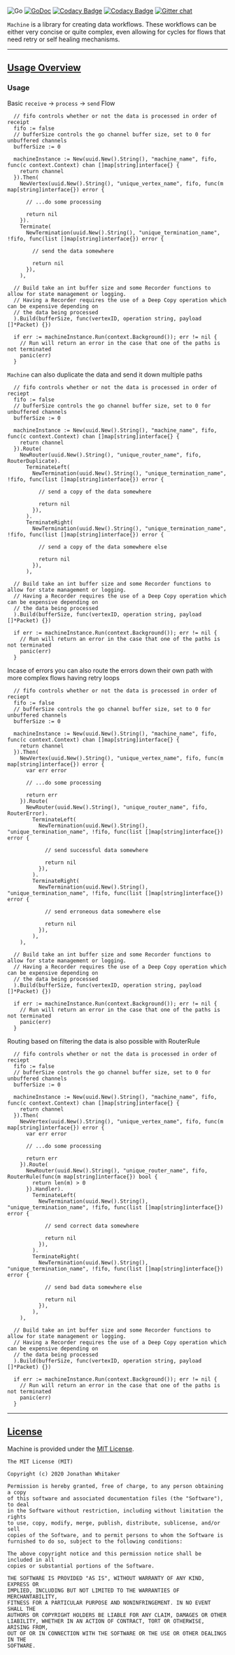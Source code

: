 ![Go](https://github.com/whitaker-io/machine/workflows/Go/badge.svg?branch=master)
[![GoDoc](https://godoc.org/github.com/whitaker-io/machine?status.svg)](https://godoc.org/github.com/whitaker-io/machine)
[![Codacy Badge](https://app.codacy.com/project/badge/Grade/aa8efa7beb3f4e66a5dc0247e25557b5)](https://www.codacy.com?utm_source=github.com&amp;utm_medium=referral&amp;utm_content=whitaker-io/machine&amp;utm_campaign=Badge_Grade)
[![Codacy Badge](https://app.codacy.com/project/badge/Coverage/aa8efa7beb3f4e66a5dc0247e25557b5)](https://www.codacy.com?utm_source=github.com&utm_medium=referral&utm_content=whitaker-io/machine&utm_campaign=Badge_Coverage)
[![Gitter chat](https://badges.gitter.im/whitaker-io/machine.png)](https://gitter.im/whitaker-io/machine)

`Machine` is a library for creating data workflows. These workflows can be either very concise or quite complex, even allowing for cycles for flows that need retry or self healing mechanisms.

***
## [Usage Overview](#usage-overview)

### **Usage**

Basic `receive` -> `process` -> `send` Flow

```golang
  // fifo controls whether or not the data is processed in order of receipt
  fifo := false
  // bufferSize controls the go channel buffer size, set to 0 for unbuffered channels
  bufferSize := 0

  machineInstance := New(uuid.New().String(), "machine_name", fifo, func(c context.Context) chan []map[string]interface{} {
    return channel
  }).Then(
    NewVertex(uuid.New().String(), "unique_vertex_name", fifo, func(m map[string]interface{}) error {
      
      // ...do some processing
      
      return nil
    }).
    Terminate(
      NewTermination(uuid.New().String(), "unique_termination_name", !fifo, func(list []map[string]interface{}) error {

        // send the data somewhere
        
        return nil
      }),
    ),

  // Build take an int buffer size and some Recorder functions to allow for state management or logging.
  // Having a Recorder requires the use of a Deep Copy operation which can be expensive depending on
  // the data being processed
  ).Build(bufferSize, func(vertexID, operation string, payload []*Packet) {})

  if err := machineInstance.Run(context.Background()); err != nil {
    // Run will return an error in the case that one of the paths is not terminated
    panic(err)
  }
```

`Machine` can also duplicate the data and send it down multiple paths

```golang
  // fifo controls whether or not the data is processed in order of reciept
  fifo := false
  // bufferSize controls the go channel buffer size, set to 0 for unbuffered channels
  bufferSize := 0

  machineInstance := New(uuid.New().String(), "machine_name", fifo, func(c context.Context) chan []map[string]interface{} {
    return channel
  }).Route(
    NewRouter(uuid.New().String(), "unique_router_name", fifo, RouterDuplicate).
      TerminateLeft(
        NewTermination(uuid.New().String(), "unique_termination_name", !fifo, func(list []map[string]interface{}) error {

          // send a copy of the data somewhere

          return nil
        }),
      ).
      TerminateRight(
        NewTermination(uuid.New().String(), "unique_termination_name", !fifo, func(list []map[string]interface{}) error {

          // send a copy of the data somewhere else

          return nil
        }),
      ),

  // Build take an int buffer size and some Recorder functions to allow for state management or logging.
  // Having a Recorder requires the use of a Deep Copy operation which can be expensive depending on
  // the data being processed
  ).Build(bufferSize, func(vertexID, operation string, payload []*Packet) {})

  if err := machineInstance.Run(context.Background()); err != nil {
    // Run will return an error in the case that one of the paths is not terminated
    panic(err)
  }
```

Incase of errors you can also route the errors down their own path with more complex flows having retry loops

```golang
  // fifo controls whether or not the data is processed in order of reciept
  fifo := false
  // bufferSize controls the go channel buffer size, set to 0 for unbuffered channels
  bufferSize := 0

  machineInstance := New(uuid.New().String(), "machine_name", fifo, func(c context.Context) chan []map[string]interface{} {
    return channel
  }).Then(
    NewVertex(uuid.New().String(), "unique_vertex_name", fifo, func(m map[string]interface{}) error {
      var err error

      // ...do some processing

      return err
    }).Route(
      NewRouter(uuid.New().String(), "unique_router_name", fifo, RouterError).
        TerminateLeft(
          NewTermination(uuid.New().String(), "unique_termination_name", !fifo, func(list []map[string]interface{}) error {

            // send successful data somewhere

            return nil
          }),
        ).
        TerminateRight(
          NewTermination(uuid.New().String(), "unique_termination_name", !fifo, func(list []map[string]interface{}) error {

            // send erroneous data somewhere else

            return nil
          }),
        ),
    ),

  // Build take an int buffer size and some Recorder functions to allow for state management or logging.
  // Having a Recorder requires the use of a Deep Copy operation which can be expensive depending on
  // the data being processed
  ).Build(bufferSize, func(vertexID, operation string, payload []*Packet) {})

  if err := machineInstance.Run(context.Background()); err != nil {
    // Run will return an error in the case that one of the paths is not terminated
    panic(err)
  }
```

Routing based on filtering the data is also possible with RouterRule

```golang  
  // fifo controls whether or not the data is processed in order of reciept
  fifo := false
  // bufferSize controls the go channel buffer size, set to 0 for unbuffered channels
  bufferSize := 0

  machineInstance := New(uuid.New().String(), "machine_name", fifo, func(c context.Context) chan []map[string]interface{} {
    return channel
  }).Then(
    NewVertex(uuid.New().String(), "unique_vertex_name", fifo, func(m map[string]interface{}) error {
      var err error

      // ...do some processing

      return err
    }).Route(
      NewRouter(uuid.New().String(), "unique_router_name", fifo, RouterRule(func(m map[string]interface{}) bool {
        return len(m) > 0
      }).Handler).
        TerminateLeft(
          NewTermination(uuid.New().String(), "unique_termination_name", !fifo, func(list []map[string]interface{}) error {

            // send correct data somewhere

            return nil
          }),
        ).
        TerminateRight(
          NewTermination(uuid.New().String(), "unique_termination_name", !fifo, func(list []map[string]interface{}) error {

            // send bad data somewhere else

            return nil
          }),
        ),
    ),

  // Build take an int buffer size and some Recorder functions to allow for state management or logging.
  // Having a Recorder requires the use of a Deep Copy operation which can be expensive depending on
  // the data being processed
  ).Build(bufferSize, func(vertexID, operation string, payload []*Packet) {})

  if err := machineInstance.Run(context.Background()); err != nil {
    // Run will return an error in the case that one of the paths is not terminated
    panic(err)
  }
```

***
## [License](#license)

Machine is provided under the [MIT License](https://github.com/whitaker-io/machine/blob/master/LICENSE).

```text
The MIT License (MIT)

Copyright (c) 2020 Jonathan Whitaker

Permission is hereby granted, free of charge, to any person obtaining a copy
of this software and associated documentation files (the "Software"), to deal
in the Software without restriction, including without limitation the rights
to use, copy, modify, merge, publish, distribute, sublicense, and/or sell
copies of the Software, and to permit persons to whom the Software is
furnished to do so, subject to the following conditions:

The above copyright notice and this permission notice shall be included in all
copies or substantial portions of the Software.

THE SOFTWARE IS PROVIDED "AS IS", WITHOUT WARRANTY OF ANY KIND, EXPRESS OR
IMPLIED, INCLUDING BUT NOT LIMITED TO THE WARRANTIES OF MERCHANTABILITY,
FITNESS FOR A PARTICULAR PURPOSE AND NONINFRINGEMENT. IN NO EVENT SHALL THE
AUTHORS OR COPYRIGHT HOLDERS BE LIABLE FOR ANY CLAIM, DAMAGES OR OTHER
LIABILITY, WHETHER IN AN ACTION OF CONTRACT, TORT OR OTHERWISE, ARISING FROM,
OUT OF OR IN CONNECTION WITH THE SOFTWARE OR THE USE OR OTHER DEALINGS IN THE
SOFTWARE.
```